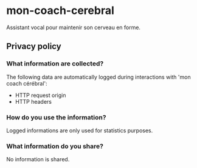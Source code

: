 # mon-coach-cerebral
Assistant vocal pour maintenir son cerveau en forme.

## Privacy policy

### What information are collected?

The following data are automatically logged during interactions with 'mon coach cérébral':
- HTTP request origin
- HTTP headers

### How do you use the information?

Logged informations are only used for statistics purposes.


### What information do you share?

No information is shared.
